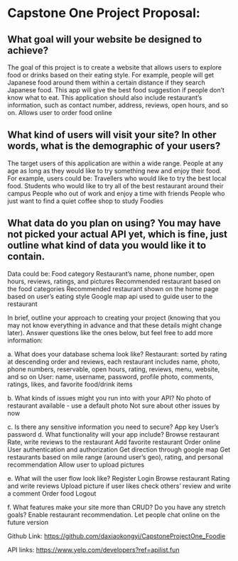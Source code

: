 # Capstone One Project Proposal:

## What goal will your website be designed to achieve?
The goal of this project is to create a website that allows users to explore food or drinks based on their eating style. For example, people will get Japanese food around them within a certain distance if they search Japanese food. 
This app will give the best food suggestion if people don’t know what to eat. 
This application should also include restaurant’s information, such as contact number, address, reviews, open hours, and so on. 
Allows user to order food online

## What kind of users will visit your site? In other words, what is the demographic of your users?
The target users of this application are within a wide range. People at any age as long as they would like to try something new and enjoy their food.  For example, users could be: 
Travellers who would like to try the best local food. 
Students who would like to try all of the best restaurant around their campus
People who out of work and enjoy a time with friends
People who just want to find a quiet coffee shop to study
Foodies

## What data do you plan on using? You may have not picked your actual API yet, which is fine, just outline what kind of data you would like it to contain.
Data could be:
Food category
Restaurant’s name, phone number, open hours, reviews, ratings, and pictures
Recommended restaurant based on the food categories
Recommended restaurant shown on the home page based on user’s eating style
Google map api used to guide user to the restaurant

In brief, outline your approach to creating your project (knowing that you may not know everything in advance and that these details might change later). Answer questions like the ones below, but feel free to add more information: 

a. What does your database schema look like? 
Restaurant: sorted by rating at descending order and reviews, each restaurant includes name, photo, phone numbers, reservable, open hours, rating, reviews, menu, website, and so on 
 User: name, username, password, profile photo, comments, ratings, likes, and favorite food/drink items

b. What kinds of issues might you run into with your API? 
	No photo of restaurant available - use a default photo
	Not sure about other issues by now

c. Is there any sensitive information you need to secure? 
App key 
User’s password 
d. What functionality will your app include? 
Browse restaurant
Rate, write reviews to the restaurant
Add favorite restaurant
Order online
User authentication and authorization
Get direction through google map
Get restaurants based on mile range (around user’s geo), rating, and personal recommendation
Allow user to upload pictures
	 
e. What will the user flow look like? 
Register
Login
Browse restaurant
Rating and write reviews
Upload picture if user likes
check others’ review and write a comment
Order food
Logout

f. What features make your site more than CRUD? Do you have any stretch goals?
Enable restaurant recommendation. 
Let people chat online on the future version

Github Link: https://github.com/daxiaokongyi/CapstoneProjectOne_Foodie

API links: https://www.yelp.com/developers?ref=apilist.fun
